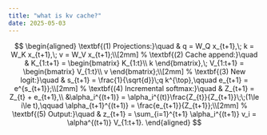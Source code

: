 ```yaml
---
title: "what is kv cache?"
date: 2025-05-03
---
```


$$
\begin{aligned}
\textbf{(1) Projections:}\quad &
q = W_Q x_{t+1},\;
k = W_K x_{t+1},\;
v = W_V x_{t+1};\\[2mm]
%
\textbf{(2) Cache append:}\quad &
K_{1:t+1} = \begin{bmatrix} K_{1:t}\\ k \end{bmatrix},\;
V_{1:t+1} = \begin{bmatrix} V_{1:t}\\ v \end{bmatrix};\\[2mm]
%
\textbf{(3) New logit:}\quad &
s_{t+1} = \frac{1}{\sqrt{d}}\;q k^{\top},\qquad
e_{t+1} = e^{s_{t+1}};\\[2mm]
%
\textbf{(4) Incremental softmax:}\quad &
Z_{t+1} = Z_{t} + e_{t+1},\\
&\alpha_i^{(t+1)} = \alpha_i^{(t)}\frac{Z_{t}}{Z_{t+1}}\;\;(1\le i\le t),\qquad
\alpha_{t+1}^{(t+1)} = \frac{e_{t+1}}{Z_{t+1}};\\[2mm]
%
\textbf{(5) Output:}\quad &
z_{t+1} = \sum_{i=1}^{t+1} \alpha_i^{(t+1)} v_i
      = \alpha^{(t+1)} V_{1:t+1}.
\end{aligned}
$$
